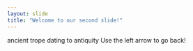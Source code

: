 ```yaml
---
layout: slide
title: "Welcome to our second slide!"
---
```

ancient trope dating to antiquity
Use the left arrow to go back!
